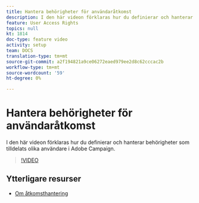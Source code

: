 ```yaml
---
title: Hantera behörigheter för användaråtkomst
description: I den här videon förklaras hur du definierar och hanterar behörigheter som tilldelats olika användare i Adobe Campaign.
feature: User Access Rights
topics: null
kt: 1814
doc-type: feature video
activity: setup
team: DOCS
translation-type: tm+mt
source-git-commit: a2f194821a9ce06272eaed979ee2d8c62cccac2b
workflow-type: tm+mt
source-wordcount: '59'
ht-degree: 0%

---
```



# Hantera behörigheter för användaråtkomst

I den här videon förklaras hur du definierar och hanterar behörigheter som tilldelats olika användare i Adobe Campaign.

>[!VIDEO](https://video.tv.adobe.com/v/24671?quality=12)

## Ytterligare resurser

* [Om åtkomsthantering](https://docs.adobe.com/content/help/en/campaign-standard/using/administrating/users-and-security/about-access-management.html)
